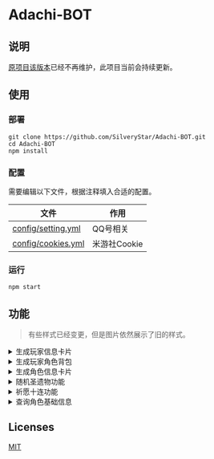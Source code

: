 # Adachi-BOT

## 说明

[原项目](https://github.com/SilveryStar/Adachi-BOT)[该版本](https://github.com/SilveryStar/Adachi-BOT/tree/ver1.4.6)已经不再维护，此项目当前会持续更新。

## 使用

### 部署

```
git clone https://github.com/SilveryStar/Adachi-BOT.git
cd Adachi-BOT
npm install
```

### 配置

需要编辑以下文件，根据注释填入合适的配置。

| 文件 | 作用 |
| --- | --- |
| [config/setting.yml](config/setting.yml) | QQ号相关 |
| [config/cookies.yml](config/cookies.yml) | 米游社Cookie |

### 运行

```
npm start
```

## 功能

> 有些样式已经变更，但是图片依然展示了旧的样式。

<details>
<summary>生成玩家信息卡片</summary>
<div align="center">
  <img src="https://github.com/SilveryStar/image/blob/master/Adachi-BOT/CardExample.png" alt="ERROR">
</div>
</details>

<details>
<summary>生成玩家角色背包</summary>
<div align="center">
  <img src="https://github.com/SilveryStar/image/blob/master/Adachi-BOT/PackageExample.png" alt="ERROR">
</div>
</details>

<details>
<summary>生成角色信息卡片</summary>
<div align="center">
  <img src="https://github.com/SilveryStar/image/blob/master/Adachi-BOT/AnemoExample.png" alt="ERROR">
  <img src="https://github.com/SilveryStar/image/blob/master/Adachi-BOT/PyroExample.png" alt="ERROR">
  <img src="https://github.com/SilveryStar/image/blob/master/Adachi-BOT/CryoExample.png" alt="ERROR">
  <img src="https://github.com/SilveryStar/image/blob/master/Adachi-BOT/HydroExample.png" alt="ERROR">
  <img src="https://github.com/SilveryStar/image/blob/master/Adachi-BOT/ElectroExample.png" alt="ERROR">
  <img src="https://github.com/SilveryStar/image/blob/master/Adachi-BOT/GeoExample.png" alt="ERROR">
</div>
</details>

<details>
<summary>随机圣遗物功能</summary>
<div align="center">
  <img src="https://github.com/SilveryStar/image/blob/master/Adachi-BOT/InitialActifact.png" alt="ERROR">
  <img src="https://github.com/SilveryStar/image/blob/master/Adachi-BOT/FortifiedArtifact.png" alt="ERROR">
</div>
</details>

<details>
<summary>祈愿十连功能</summary>
<div align="center">
  <img src="https://github.com/SilveryStar/image/blob/master/Adachi-BOT/IndefiniteGachaExample.png" alt="ERROR">
  <img src="https://github.com/SilveryStar/image/blob/master/Adachi-BOT/CharacterGachaExample.png" alt="ERROR">
  <img src="https://github.com/SilveryStar/image/blob/master/Adachi-BOT/WeaponGachaExample.png" alt="ERROR">
</div>
</details>

<details>
<summary>查询角色基础信息</summary>
  <div align="center">
  <img src="https://github.com/SilveryStar/image/blob/master/Adachi-BOT/CharacterOverviewFive.png" alt="ERROR">
  <img src="https://github.com/SilveryStar/image/blob/master/Adachi-BOT/CharacterOverviewFour.png" alt="ERROR">
</div>
</details>

## Licenses

[MIT](https://github.com/SilveryStar/Adachi-BOT/blob/master/LICENSE)

